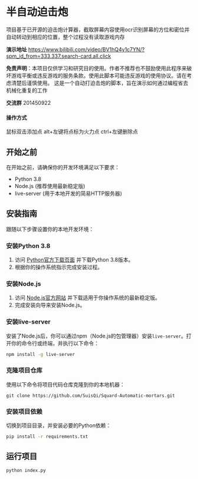 # 半自动迫击炮

项目基于已开源的迫击炮计算器，截取屏幕内容使用ocr识别屏幕的方位和密位并自动转动到相应的位置，整个过程没有读取游戏内存



**演示地址** https://www.bilibili.com/video/BV1hQ4y1c7YN/?spm_id_from=333.337.search-card.all.click



**免责声明**：本项目仅供学习和研究目的使用。作者不推荐也不鼓励使用此程序来破坏游戏平衡或违反游戏的服务条款。使用此脚本可能违反游戏的使用协议。请在考虑清楚后谨慎使用。 这是一个自动打迫击炮的脚本，旨在演示如何通过编程省去机械化重复的工作



**交流群**	201450922



#### 操作方式

鼠标双击添加点
alt+左键将点标为火力点
ctrl+左键删除点



## 开始之前

在开始之前，请确保你的开发环境满足以下要求：

- Python 3.8
- Node.js (推荐使用最新稳定版)
- live-server (用于本地开发的简易HTTP服务器)

## 安装指南

跟随以下步骤设置你的本地开发环境：

### 安装Python 3.8

1. 访问 [Python官方下载页面](https://www.python.org/downloads/) 并下载Python 3.8版本。
2. 根据你的操作系统指示完成安装过程。

### 安装Node.js

1. 访问 [Node.js官方网站](https://nodejs.org/en/download/) 并下载适用于你操作系统的最新稳定版。
2. 完成安装向导来安装Node.js。

### 安装live-server

安装了Node.js后，你可以通过npm（Node.js的包管理器）安装`live-server`。打开你的命令行或终端，并执行以下命令：

```bash
npm install -g live-server
```

### 克隆项目仓库

使用以下命令将项目代码仓库克隆到你的本地机器：

```
git clone https://github.com/SuisQi/Squard-Automatic-mortars.git
```

### 安装项目依赖

切换到项目目录，并安装必要的Python依赖：

```bash
pip install -r requirements.txt
```

## 运行项目

```bash
python index.py
```

